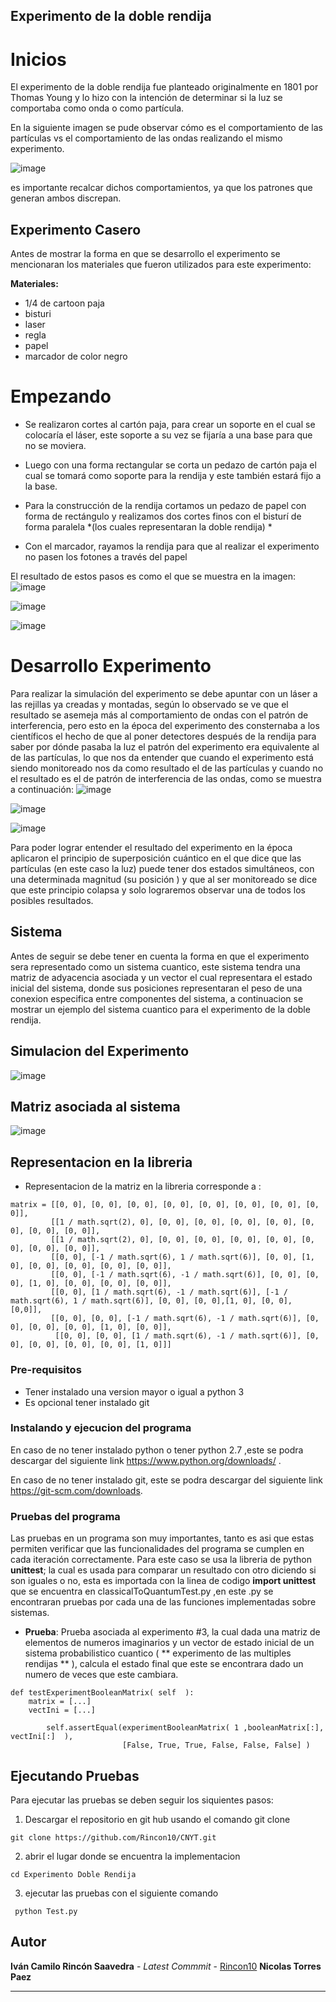 ﻿## Experimento de la doble rendija

# Inicios
El experimento de la doble rendija fue planteado originalmente en 1801 por Thomas Young y lo hizo con la intención de determinar si la luz se comportaba como onda o como partícula.


En la siguiente imagen se pude observar cómo es el comportamiento de las partículas vs el comportamiento de las ondas realizando el mismo experimento.

![image](https://user-images.githubusercontent.com/53798019/75840496-5ecb9080-5d99-11ea-9e36-2c4ad91a21b4.png)

es importante recalcar dichos comportamientos, ya que los patrones que generan ambos discrepan.


## Experimento Casero

Antes de mostrar la forma en que se desarrollo  el experimento se mencionaran los materiales que fueron utilizados para este experimento:

**Materiales:**
- 1/4 de cartoon paja 
- bisturi
- laser
- regla 
- papel 
- marcador de color negro


# Empezando

- Se realizaron cortes al cartón paja, para crear un soporte en el cual se colocaría el láser, este soporte a su vez se fijaría a una base para que no se moviera.

- Luego con una forma rectangular se corta un pedazo de cartón paja el cual se tomará como soporte para la rendija y este también estará fijo a la base.

- Para la construcción de la rendija cortamos un pedazo de papel con forma de rectángulo y realizamos dos cortes finos con el bisturí de forma paralela *(los cuales representaran la doble rendija) *

- Con el marcador, rayamos la rendija para que al realizar el experimento no pasen los fotones a través del papel


El resultado de estos pasos es como el que se muestra en la imagen:
![image](https://user-images.githubusercontent.com/53798019/75843488-48c1ce00-5da1-11ea-9ef0-99a95b922e55.png)


![image](https://user-images.githubusercontent.com/53798019/75843715-d0a7d800-5da1-11ea-9833-04c4231fb213.png)


![image](https://user-images.githubusercontent.com/53798019/75843793-19f82780-5da2-11ea-862e-f2eca95cb03b.png)

# Desarrollo Experimento
Para realizar la simulación del experimento se debe apuntar con un láser a las rejillas ya creadas y montadas, según lo observado se ve que el resultado se asemeja más al comportamiento de ondas con el patrón de interferencia, pero esto en  la época del experimento  des consternaba a los científicos el hecho de que al poner detectores después de la rendija para saber por dónde pasaba la luz el patrón del experimento era equivalente al de las partículas, lo que nos da entender que cuando el experimento está siendo monitoreado nos da como resultado el de las partículas y cuando no el resultado es el de patrón de interferencia de las ondas, como se muestra a continuación:
![image](https://user-images.githubusercontent.com/53798019/75843793-19f82780-5da2-11ea-862e-f2eca95cb03b.png)

![image](https://user-images.githubusercontent.com/53798019/75842824-71e15f00-5d9f-11ea-9ff6-8d337f872cc1.png)

![image](https://user-images.githubusercontent.com/53798019/75844199-495b6400-5da3-11ea-88bd-993922dc9d39.png)


Para poder lograr entender el resultado del experimento en la época aplicaron el principio de superposición cuántico en el que dice que las partículas (en este caso la luz) puede tener dos estados simultáneos, con una determinada magnitud (su posición ) y que al ser monitoreado se dice que este principio colapsa y solo   lograremos observar una de todos los posibles resultados.


## Sistema

Antes de seguir se debe tener en cuenta la forma en que el experimento sera representado como un sistema cuantico, este sistema tendra una matriz de adyacencia asociada y un vector el cual representara el estado inicial del sistema, donde sus posiciones representaran el peso de una conexion especifica entre componentes del sistema, a continuacion se mostrar un ejemplo del sistema cuantico para el experimento de la doble rendija.

## Simulacion del Experimento 
![image](https://user-images.githubusercontent.com/53798019/75844546-5b89d200-5da4-11ea-9f58-34fa00904b27.png)

## Matriz asociada al sistema
![image](https://user-images.githubusercontent.com/53798019/75844753-fda9ba00-5da4-11ea-9168-6ac8bf285863.png)


## Representacion en la libreria
- Representacion de la matriz en la libreria corresponde a :
```
matrix = [[0, 0], [0, 0], [0, 0], [0, 0], [0, 0], [0, 0], [0, 0], [0, 0]],
         [[1 / math.sqrt(2), 0], [0, 0], [0, 0], [0, 0], [0, 0], [0, 0], [0, 0], [0, 0]],
         [[1 / math.sqrt(2), 0], [0, 0], [0, 0], [0, 0], [0, 0], [0, 0], [0, 0], [0, 0]],
         [[0, 0], [-1 / math.sqrt(6), 1 / math.sqrt(6)], [0, 0], [1, 0], [0, 0], [0, 0], [0, 0], [0, 0]],
         [[0, 0], [-1 / math.sqrt(6), -1 / math.sqrt(6)], [0, 0], [0, 0], [1, 0], [0, 0], [0, 0], [0, 0]],
         [[0, 0], [1 / math.sqrt(6), -1 / math.sqrt(6)], [-1 / math.sqrt(6), 1 / math.sqrt(6)], [0, 0], [0, 0],[1, 0], [0, 0], [0,0]],
         [[0, 0], [0, 0], [-1 / math.sqrt(6), -1 / math.sqrt(6)], [0, 0], [0, 0], [0, 0], [1, 0], [0, 0]],
          [[0, 0], [0, 0], [1 / math.sqrt(6), -1 / math.sqrt(6)], [0, 0], [0, 0], [0, 0], [0, 0], [1, 0]]]
```



### Pre-requisitos

- Tener instalado una version mayor o igual a python 3
- Es opcional tener instalado git 



### Instalando y ejecucion del programa

En caso de no tener instalado python o tener python 2.7 ,este  se podra descargar del siguiente link 
https://www.python.org/downloads/ .

En caso de no tener instalado git, este  se podra descargar del siguiente link 
https://git-scm.com/downloads.

### Pruebas del programa 

Las pruebas en un programa son muy importantes, tanto es asi que estas permiten verificar que las funcionalidades del programa se cumplen en cada iteración correctamente.
Para este caso se usa la libreria de python  **unittest**; la cual es usada para comparar un resultado con otro diciendo si son iguales o no, esta es  importada con la linea de codigo **import unittest** que se encuentra en classicalToQuantumTest.py ,en este .py se encontraran  pruebas por cada una de las funciones implementadas sobre sistemas.


- **Prueba**:  Prueba asociada al experimento #3, la cual dada una matriz de elementos de numeros imaginarios y un vector de estado inicial de un sistema probabilistico cuantico  ( ** experimento de las multiples rendijas ** ), calcula el estado final que este se encontrara dado un numero de veces que este cambiara.

```
def testExperimentBooleanMatrix( self  ):
	matrix = [...]
	vectIni = [...]

        self.assertEqual(experimentBooleanMatrix( 1 ,booleanMatrix[:], vectIni[:]  ),
                         [False, True, True, False, False, False] )
```


## Ejecutando Pruebas

Para ejecutar las pruebas se deben seguir los siquientes pasos:

1) Descargar el repositorio en git hub usando el comando git clone  
```
git clone https://github.com/Rincon10/CNYT.git
```

2)  abrir el lugar donde se encuentra la implementacion
```
cd Experimento Doble Rendija

```

3) ejecutar las pruebas  con el siguiente comando 

```
 python Test.py
```


## Autor

**Iván Camilo Rincón Saavedra** - *Latest Commmit* - [Rincon10](https://github.com/Rincon10)
**Nicolas Torres Paez**
** **





